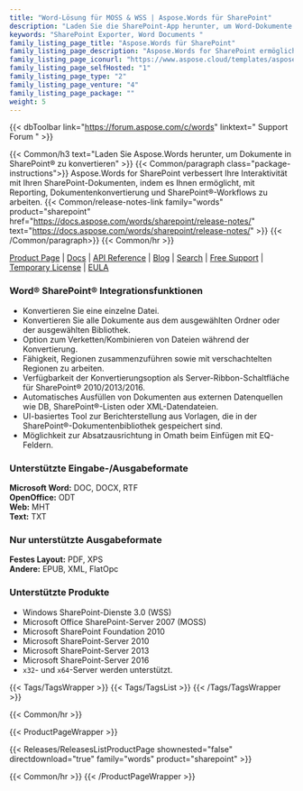 ```yaml
---
title: "Word-Lösung für MOSS & WSS | Aspose.Words für SharePoint"
description: "Laden Sie die SharePoint-App herunter, um Word-Dokumente zu kombinieren und in mehrere Formate zu konvertieren. Generieren Sie Berichte aus verschiedenen Quellen innerhalb von SharePoint."
keywords: "SharePoint Exporter, Word Documents "
family_listing_page_title: "Aspose.Words für SharePoint"
family_listing_page_description: "Aspose.Words for SharePoint ermöglicht das Konvertieren und Kombinieren von Word-Dokumenten innerhalb von Microsoft SharePoint-Anwendungen. Es unterstützt Formatkonvertierung mit hoher Wiedergabetreue und kann verwendet werden, um Berichte mit Daten aus SQL-Datenbanken, XML-Dateien oder SharePoint-Listen zu erstellen"
family_listing_page_iconurl: "https://www.aspose.cloud/templates/aspose/App_Themes/V3/images/words/272x272/aspose_words-for-sharepoint.png"
family_listing_page_selfHosted: "1"
family_listing_page_type: "2"
family_listing_page_venture: "4"
family_listing_page_package: ""
weight: 5
---
```


{{< dbToolbar link="https://forum.aspose.com/c/words" linktext=" Support Forum " >}}

{{< Common/h3 text="Laden Sie Aspose.Words herunter, um Dokumente in SharePoint® zu konvertieren"  >}}
{{< Common/paragraph class="package-instructions">}}
Aspose.Words for SharePoint verbessert Ihre Interaktivität mit Ihren SharePoint-Dokumenten, indem es Ihnen ermöglicht, mit Reporting, Dokumentenkonvertierung und SharePoint®-Workflows zu arbeiten.
{{< Common/release-notes-link family="words" product="sharepoint" href="https://docs.aspose.com/words/sharepoint/release-notes/" text="https://docs.aspose.com/words/sharepoint/release-notes/"  >}}
{{< /Common/paragraph>}}
{{< Common/hr >}}

[Product Page](https://products.aspose.com/words/sharepoint/) | [Docs](https://docs.aspose.com/words/sharepoint/) | [API Reference](https://reference.aspose.com/words/) | [Blog](https://blog.aspose.com/category/words/) | [Search](https://search.aspose.com/) | [Free Support](https://forum.aspose.com/c/words/8) | [Temporary License](https://purchase.aspose.com/temporary-license) | [EULA](https://about.aspose.com/legal/eula/)

### Word® SharePoint® Integrationsfunktionen

- Konvertieren Sie eine einzelne Datei.
- Konvertieren Sie alle Dokumente aus dem ausgewählten Ordner oder der ausgewählten Bibliothek.
- Option zum Verketten/Kombinieren von Dateien während der Konvertierung.
- Fähigkeit, Regionen zusammenzuführen sowie mit verschachtelten Regionen zu arbeiten.
- Verfügbarkeit der Konvertierungsoption als Server-Ribbon-Schaltfläche für SharePoint® 2010/2013/2016.
- Automatisches Ausfüllen von Dokumenten aus externen Datenquellen wie DB, SharePoint®-Listen oder XML-Datendateien.
- UI-basiertes Tool zur Berichterstellung aus Vorlagen, die in der SharePoint®-Dokumentenbibliothek gespeichert sind.
- Möglichkeit zur Absatzausrichtung in Omath beim Einfügen mit EQ-Feldern.

### Unterstützte Eingabe-/Ausgabeformate

**Microsoft Word:** DOC, DOCX, RTF\
**OpenOffice:** ODT\
**Web:** MHT\
**Text:** TXT

### Nur unterstützte Ausgabeformate

**Festes Layout:** PDF, XPS\
**Andere:** EPUB, XML, FlatOpc

### Unterstützte Produkte

- Windows SharePoint-Dienste 3.0 (WSS)
- Microsoft Office SharePoint-Server 2007 (MOSS)
- Microsoft SharePoint Foundation 2010
- Microsoft SharePoint-Server 2010
- Microsoft SharePoint-Server 2013
- Microsoft SharePoint-Server 2016
- `x32`- und `x64`-Server werden unterstützt.

{{< Tags/TagsWrapper >}}
{{< Tags/TagsList >}}
{{< /Tags/TagsWrapper >}}

{{< Common/hr >}}

{{< ProductPageWrapper >}}

<!-- ReleasesListProductPage-->

{{< Releases/ReleasesListProductPage shownested="false"  directdownload="true" family="words" product="sharepoint" >}}

<!-- /ReleasesListProductPage-->

{{< Common/hr >}}
{{< /ProductPageWrapper >}}

